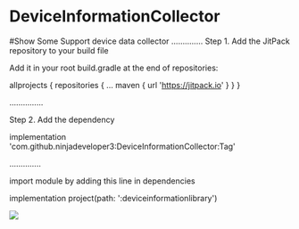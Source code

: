 # DeviceInformationCollector
#Show Some Support 
device data collector
..............
Step 1. Add the JitPack repository to your build file

Add it in your root build.gradle at the end of repositories:



allprojects 
{
		repositories {
			...
			maven { url 'https://jitpack.io' }
		}
	}


 ...............


 Step 2. Add the dependency


implementation 'com.github.ninjadeveloper3:DeviceInformationCollector:Tag'


..............


import module by adding this line in dependencies


implementation project(path: ':deviceinformationlibrary')



[![](https://jitpack.io/v/ninjadeveloper3/DeviceInformationCollector.svg)](https://jitpack.io/#ninjadeveloper3/DeviceInformationCollector)
